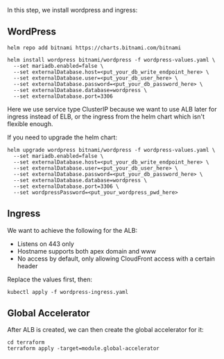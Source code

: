 In this step, we install wordpress and ingress:

## WordPress

```
helm repo add bitnami https://charts.bitnami.com/bitnami

helm install wordpress bitnami/wordpress -f wordpress-values.yaml \
  --set mariadb.enabled=false \
  --set externalDatabase.host=<put_your_db_write_endpoint_here> \
  --set externalDatabase.user=<put_your_db_user_here> \
  --set externalDatabase.password=<put_your_db_password_here> \
  --set externalDatabase.database=wordpress \
  --set externalDatabase.port=3306
```

Here we use service type ClusterIP because we want to use ALB later for ingress instead of ELB, or the ingress from the helm chart which isn't flexible enough.

If you need to upgrade the helm chart:

```
helm upgrade wordpress bitnami/wordpress -f wordpress-values.yaml \
  --set mariadb.enabled=false \
  --set externalDatabase.host=<put_your_db_write_endpoint_here> \
  --set externalDatabase.user=<put_your_db_user_here> \
  --set externalDatabase.password=<put_your_db_password_here> \
  --set externalDatabase.database=wordpress \
  --set externalDatabase.port=3306 \
  --set wordpressPassword=<put_your_wordpress_pwd_here>
```

## Ingress

We want to achieve the following for the ALB:

- Listens on 443 only
- Hostname supports both apex domain and www
- No access by default, only allowing CloudFront access with a certain header

Replace the values first, then:

```
kubectl apply -f wordpress-ingress.yaml
```

## Global Accelerator

After ALB is created, we can then create the global accelerator for it:

```
cd terraform
terraform apply -target=module.global-accelerator
```
